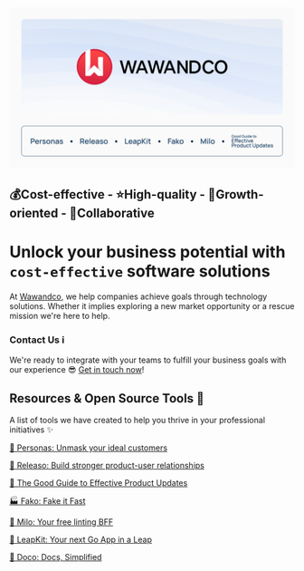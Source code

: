 ![readme-banner](../banner.png)
## **💰Cost-effective - ⭐️High-quality - 🚀Growth-oriented - 🤝Collaborative**

# Unlock your business potential with `cost-effective` software solutions
At [Wawandco](https://wawand.co), we help companies achieve goals through technology solutions. Whether it implies exploring a new market opportunity or a rescue mission we're here to help.

### Contact Us ℹ️
We're ready to integrate with your teams to fulfill your business goals with our experience 😎 [Get in touch now](https://wawand.co/contact/)!

## Resources & Open Source Tools 🧰
A list of tools we have created to help you thrive in your professional initiatives ✨

[🧍 Personas: Unmask your ideal customers](https://personas.wawand.co/)

[🚢 Releaso: Build stronger product-user relationships](https://releaso.com/)

[📘 The Good Guide to Effective Product Updates](https://releaso.com/blog)

[🏭 Fako: Fake it Fast](https://github.com/wawandco/fako)

[🐶 Milo: Your free linting BFF](https://github.com/wawandco/milo)

[🎒 LeapKit: Your next Go App in a Leap](https://leapkit.dev/)

[📖 Doco: Docs, Simplified](https://doco.sh/)
